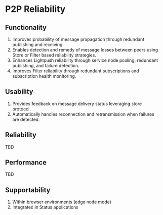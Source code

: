 # P2P Reliability

## Functionality

1. Improves probability of message propagation through redundant publishing and receiving.
2. Enables detection and remedy of message losses between peers using Store or Filter based reliability strategies.
3. Enhances Lightpush reliability through service node pooling, redundant publishing, and failure detection.
4. Improves Filter reliability through redundant subscriptions and subscription health monitoring.

## Usability

1. Provides feedback on message delivery status leveraging store protocol.
2. Automatically handles reconnection and retransmission when failures are detected.

## Reliability

TBD

## Performance

TBD

## Supportability

1. Within browser environments (edge node mode)
2. Integrated in Status applications